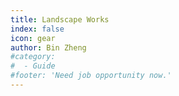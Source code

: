 ```yaml
---
title: Landscape Works
index: false
icon: gear
author: Bin Zheng
#category:
#  - Guide
#footer: 'Need job opportunity now.'
---
```

